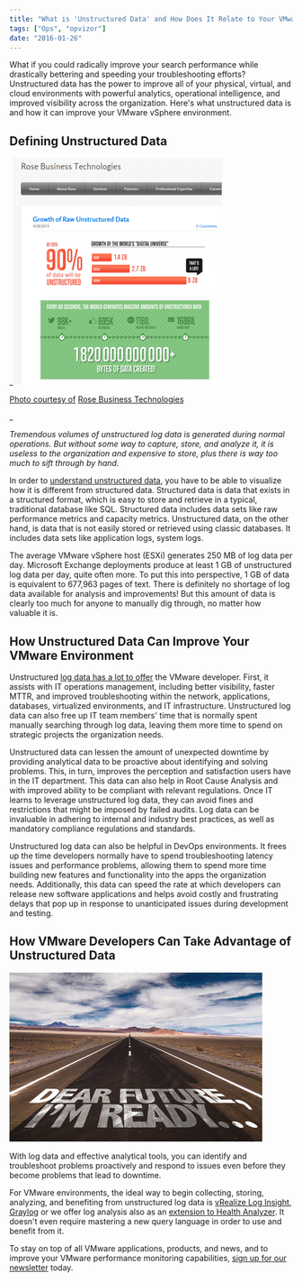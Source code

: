 ```yaml
---
title: "What is 'Unstructured Data' and How Does It Relate to Your VMware vSphere Environment?"
tags: ["Ops", "opvizor"]
date: "2016-01-26"
---
```


What if you could radically improve your search performance while drastically bettering and speeding your troubleshooting efforts? Unstructured data has the power to improve all of your physical, virtual, and cloud environments with powerful analytics, operational intelligence, and improved visibility across the organization. Here's what unstructured data is and how it can improve your VMware vSphere environment.

## Defining Unstructured Data

_[![unstructured data is everywhere - also in your VMware vSphere Environment](/images/blog/unstructureddata.png)](http://www.rosebt.com/blog/growth-of-raw-unstructured-data)

[](http://www.rosebt.com/blog/growth-of-raw-unstructured-data)

[Photo courtesy of](http://www.rosebt.com/blog/growth-of-raw-unstructured-data) [Rose Business Technologies](http://www.rosebt.com/blog/growth-of-raw-unstructured-data)



_

_Tremendous volumes of unstructured log data is generated during normal operations. But without some way to capture, store, and analyze it, it is useless to the organization and expensive to store, plus there is way too much to sift through by hand._

In order to [understand unstructured data](https://itoutcomes.vmware.com/2014/01/12/mining-unstructured-data/), you have to be able to visualize how it is different from structured data. Structured data is data that exists in a structured format, which is easy to store and retrieve in a typical, traditional database like SQL. Structured data includes data sets like raw performance metrics and capacity metrics. Unstructured data, on the other hand, is data that is not easily stored or retrieved using classic databases. It includes data sets like application logs, system logs.

The average VMware vSphere host (ESXi) generates 250 MB of log data per day. Microsoft Exchange deployments produce at least 1 GB of unstructured log data per day, quite often more. To put this into perspective, 1 GB of data is equivalent to 677,963 pages of text. There is definitely no shortage of log data available for analysis and improvements! But this amount of data is clearly too much for anyone to manually dig through, no matter how valuable it is.

## How Unstructured Data Can Improve Your VMware Environment

Unstructured [log data has a lot to offer](https://blogs.vmware.com/management/2015/06/value-log-analysis-bring-operations.html) the VMware developer. First, it assists with IT operations management, including better visibility, faster MTTR, and improved troubleshooting within the network, applications, databases, virtualized environments, and IT infrastructure. Unstructured log data can also free up IT team members' time that is normally spent manually searching through log data, leaving them more time to spend on strategic projects the organization needs.

Unstructured data can lessen the amount of unexpected downtime by providing analytical data to be proactive about identifying and solving problems. This, in turn, improves the perception and satisfaction users have in the IT department. This data can also help in Root Cause Analysis and with improved ability to be compliant with relevant regulations. Once IT learns to leverage unstructured log data, they can avoid fines and restrictions that might be imposed by failed audits. Log data can be invaluable in adhering to internal and industry best practices, as well as mandatory compliance regulations and standards.

Unstructured log data can also be helpful in DevOps environments. It frees up the time developers normally have to spend troubleshooting latency issues and performance problems, allowing them to spend more time building new features and functionality into the apps the organization needs. Additionally, this data can speed the rate at which developers can release new software applications and helps avoid costly and frustrating delays that pop up in response to unanticipated issues during development and testing.

## How VMware Developers Can Take Advantage of Unstructured Data

![more log data to come](/images/blog/bigstock-Dear-Future-Im-Ready-writt-100605536.jpg)

With log data and effective analytical tools, you can identify and troubleshoot problems proactively and respond to issues even before they become problems that lead to downtime.

For VMware environments, the ideal way to begin collecting, storing, analyzing, and benefiting from unstructured log data is [vRealize Log Insight](https://www.vmware.com/products/vrealize-log-insight), [Graylog](http://www.graylog.com) or we offer log analysis also as an [extension to Health Analyzer](http://try.opvizor.com/vsphere_analysis_center). It doesn't even require mastering a new query language in order to use and benefit from it.

To stay on top of all VMware applications, products, and news, and to improve your VMware performance monitoring capabilities, [sign up for our newsletter](http://opvizor.us6.list-manage.com/subscribe?u=5e67b89e18341af0e8844b002&id=1e918cd24e) today.
